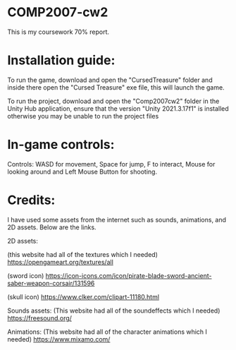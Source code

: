 # COMP2007-cw2

This is my coursework 70% report.

# Installation guide: 
To run the game, download and open the "CursedTreasure" folder and inside there open the "Cursed Treasure" exe file, this will launch the game.

To run the project, download and open the "Comp2007cw2" folder in the Unity Hub application, ensure that the version "Unity 2021.3.17f1" is installed otherwise you may be unable to run the project files

# In-game controls: 
Controls: WASD for movement, Space for jump, F to interact, Mouse for looking around and Left Mouse Button for shooting.


# Credits:
I have used some assets from the internet such as sounds, animations, and 2D assets. Below are the links.

2D assets:

(this website had all of the textures which I needed)
https://opengameart.org/textures/all 

(sword icon)
https://icon-icons.com/icon/pirate-blade-sword-ancient-saber-weapon-corsair/131596 

(skull icon)
https://www.clker.com/clipart-11180.html

Sounds assets:
(This website had all of the soundeffects which I needed)
https://freesound.org/ 

Animations:
(This website had all of the character animations which I needed)
https://www.mixamo.com/ 

